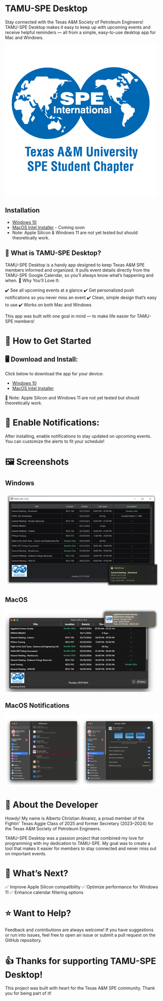 # TAMU-SPE Desktop
Stay connected with the Texas A&M Society of Petroleum Engineers! TAMU-SPE Desktop makes it easy to keep up with upcoming events and receive helpful reminders — all from a simple, easy-to-use desktop app for Mac and Windows.

![TAMUSPE Desktop](MacOS/images/SPE_A_M_RGB_square.png)

## Installation
- [Windows 10](https://github.com/DaCodeNinja/TAMUSPE-Desktop/releases/download/Windows10/TAMUSPE-Setup-Windows-x64.exe)
- [MacOS Intel Installer]() - Coming soon
- Note: Apple Silicon & Windows 11 are not yet tested but should theoretically work.

## 🚀 What is TAMU-SPE Desktop?

TAMU-SPE Desktop is a handy app designed to keep Texas A&M SPE members informed and organized. It pulls event details directly from the TAMU-SPE Google Calendar, so you’ll always know what’s happening and when.
🌟 Why You’ll Love It:

✔️ See all upcoming events at a glance
✔️ Get personalized push notifications so you never miss an event
✔️ Clean, simple design that’s easy to use
✔️ Works on both Mac and Windows

This app was built with one goal in mind — to make life easier for TAMU-SPE members!

# 💾 How to Get Started
## 🖥️ Download and Install:

Click below to download the app for your device:
  
  - [Windows 10](https://github.com/DaCodeNinja/TAMUSPE-Desktop/releases/download/Windows10/TAMUSPE-Setup-Windows-x64.exe)
  - [MacOS Intel Installer]()

  📝 Note: Apple Silicon and Windows 11 are not yet tested but should theoretically work.

# 🚨 Enable Notifications:

After installing, enable notifications to stay updated on upcoming events. You can customize the alerts to fit your schedule!

# 🖼️ Screenshots

## Windows

![MacOS Notifications](Windows/images/Windows.png)

## MacOS

![MacOS Notifications](MacOS/images/Mac.png)

## MacOS Notifications

![MacOS Notifications](MacOS/images/MacNotif.png)

# 👋 About the Developer

Howdy! My name is Alberto Christian Alvarez, a proud member of the Fightin' Texas Aggie Class of 2025 and former Secretary (2023–2024) for the Texas A&M Society of Petroleum Engineers.

TAMU-SPE Desktop was a passion project that combined my love for programming with my dedication to TAMU-SPE. My goal was to create a tool that makes it easier for members to stay connected and never miss out on important events.

# 🎯 What’s Next?

✅ Improve Apple Silicon compatibility
✅ Optimize performance for Windows 11
✅ Enhance calendar filtering options

# ⭐ Want to Help?

Feedback and contributions are always welcome! If you have suggestions or run into issues, feel free to open an issue or submit a pull request on the GitHub repository.

# 👍 Thanks for supporting TAMU-SPE Desktop!

This project was built with heart for the Texas A&M SPE community. Thank you for being part of it!
